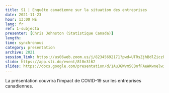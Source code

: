 ```yaml
---
title: S1 | Enquête canadienne sur la situation des entreprises
date: 2021-11-23
hour: 13:00 HE
lang: fr
ref: 1-subjecta
presenter: [Chris Johnston (Statistique Canada)]
length:
time: synchronous
category: presentation
archive: 2021
session_link: https://us06web.zoom.us/j/82345692171?pwd=UTRsZjhBdlZiczRFSWw5cTVDS1g4Zz09
slido: https://app.sli.do/event/8l0n3l62
slides: https://docs.google.com/presentation/d/1AuJGWvm5CBnfFAeWKwnelwibPU9F5BGV/edit?usp=sharing&ouid=112190682180433392211&rtpof=true&sd=true
---
```

La présentation couvrira l’impact de COVID-19 sur les entreprises canadiennes.
